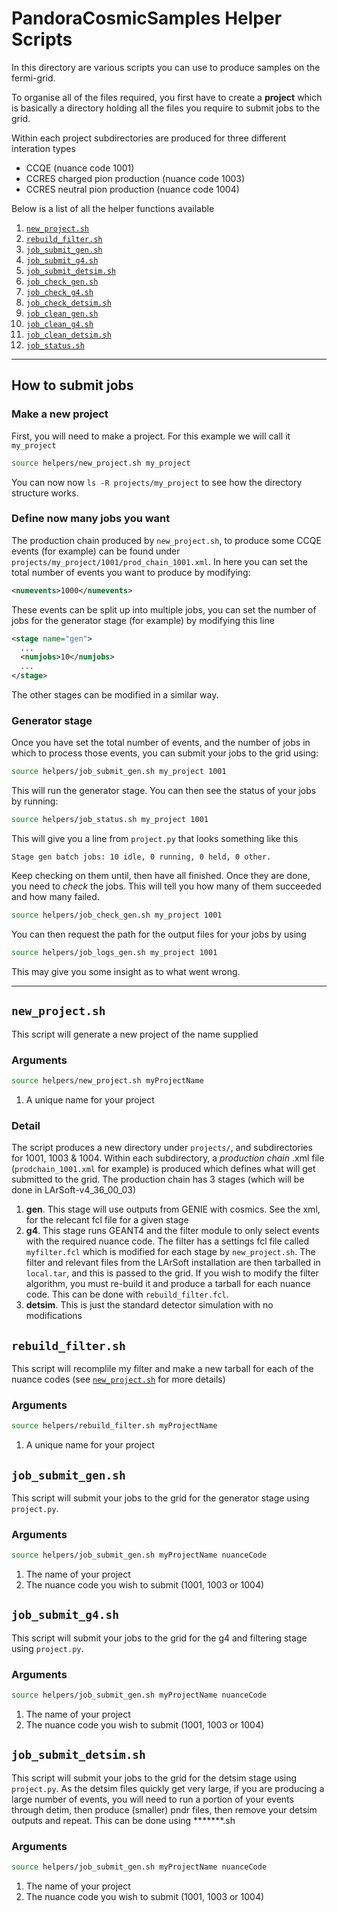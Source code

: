PandoraCosmicSamples Helper Scripts
===================================
In this directory are various scripts you can use to produce samples on the fermi-grid.

To organise all of the files required, you first have to create a **project** which is 
basically a directory holding all the files you require to submit jobs to the grid.

Within each project subdirectories are produced for three different interation types
  - CCQE (nuance code 1001)
  - CCRES charged pion production (nuance code 1003)
  - CCRES neutral pion production (nuance code 1004)

Below is a list of all the helper functions available

1.  [`new_project.sh`](#new_projectsh) 
2.  [`rebuild_filter.sh`](#rebuild_filtersh) 
3.  [`job_submit_gen.sh`](#job_submit_gensh)
4.  [`job_submit_g4.sh`](#job_submit_g4sh)
5.  [`job_submit_detsim.sh`](#job_submit_detsimsh)
6.  [`job_check_gen.sh`](#job_check_gensh)
7.  [`job_check_g4.sh`](#job_check_g4sh)
8.  [`job_check_detsim.sh`](#job_check_detsimsh)
9.  [`job_clean_gen.sh`](#job_clean_gensh)
10. [`job_clean_g4.sh`](#job_cleab_g4sh)
11. [`job_clean_detsim.sh`](#job_clean_detsimsh)
12. [`job_status.sh`](#job_statussh)

----------------------------------------------------------------------------------------

How to submit jobs
------------------

### Make a new project
First, you will need to make a project. For this example we will call it `my_project`
```bash
source helpers/new_project.sh my_project
```
You can now now `ls -R projects/my_project` to see how the directory structure works.


### Define now many jobs you want
The production chain produced by `new_project.sh`, to produce some CCQE events (for example) 
can be found under `projects/my_project/1001/prod_chain_1001.xml`. In here you can set the
total number of events you want to produce by modifying:
```xml
<numevents>1000</numevents> 
``` 

These events can be split up into multiple jobs, you can set the number of jobs for the 
generator stage (for example) by modifying this line
```xml
<stage name="gen">
  ...
  <numjobs>10</numjobs>
  ...
</stage>
```
The other stages can be modified in a similar way.

### Generator stage
Once you have set the total number of events, and the number of jobs in which to process
those events, you can submit your jobs to the grid using:
```bash
source helpers/job_submit_gen.sh my_project 1001
```
This will run the generator stage. You can then see the status of your jobs by running:
```bash
source helpers/job_status.sh my_project 1001
```
This will give you a line from `project.py` that looks something like this
```
Stage gen batch jobs: 10 idle, 0 running, 0 held, 0 other.
```
Keep checking on them until, then have all finished. Once they are done, you need to *check*
the jobs. This will tell you how many of them succeeded and how many failed. 
```bash
source helpers/job_check_gen.sh my_project 1001
```
You can then request the path for the output files for your jobs by using
```bash
source helpers/job_logs_gen.sh my_project 1001
```
This may give you some insight as to what went wrong. 


----------------------------------------------------------------------------------------

`new_project.sh`
--------------
This script will generate a new project of the name supplied

### Arguments
```bash
source helpers/new_project.sh myProjectName
```
1. A unique name for your project

### Detail
The script produces a new directory under `projects/`, and subdirectories for 1001, 1003 & 1004.
Within each subdirectory, a *production chain* .xml file (`prodchain_1001.xml` for example) is produced 
which defines what will get submitted to the grid. The production chain has 3 stages (which will be done
in LArSoft-v4_36_00_03)

1. **gen**. This stage will use outputs from GENIE with cosmics. See the xml, for the relecant fcl file for a given stage
2. **g4**. This stage runs GEANT4 and the filter module to only select events with the required nuance code.
The filter has a settings fcl file called `myfilter.fcl` which is modified for each stage by `new_project.sh`.
The filter and relevant files from the LArSoft installation are then tarballed in `local.tar`, and this is passed to the grid.
If you wish to modify the filter algorithm, you must re-build it and produce a tarball for each nuance code. This can be done
with `rebuild_filter.fcl`.
3. **detsim**. This is just the standard detector simulation with no modifications



`rebuild_filter.sh`
-------------------
This script will recomplile my filter and make a new tarball for each of the nuance codes (see [`new_project.sh`](#new_projectsh) for more details)

### Arguments
```bash
source helpers/rebuild_filter.sh myProjectName
```
1. A unique name for your project



`job_submit_gen.sh`
-------------------
This script will submit your jobs to the grid for the generator stage using `project.py`.

### Arguments
```bash
source helpers/job_submit_gen.sh myProjectName nuanceCode
```
1. The name of your project
2. The nuance code you wish to submit (1001, 1003 or 1004)



`job_submit_g4.sh`
------------------
This script will submit your jobs to the grid for the g4 and filtering stage using `project.py`.

### Arguments
```bash
source helpers/job_submit_gen.sh myProjectName nuanceCode
```
1. The name of your project
2. The nuance code you wish to submit (1001, 1003 or 1004)



`job_submit_detsim.sh`
-------------------
This script will submit your jobs to the grid for the detsim stage using `project.py`.
As the detsim files quickly get very large, if you are producing a large number of events, you will need
to run a portion of your events through detim, then produce (smaller) pndr files, then remove your detsim outputs
and repeat. This can be done using *******.sh 

### Arguments
```bash
source helpers/job_submit_gen.sh myProjectName nuanceCode
```
1. The name of your project
2. The nuance code you wish to submit (1001, 1003 or 1004)
